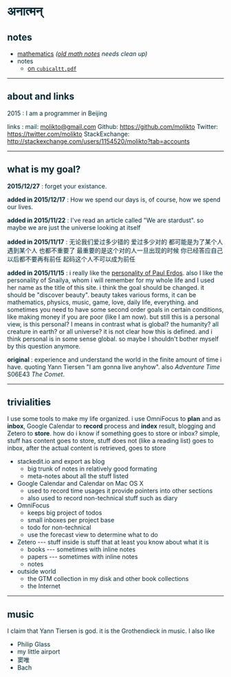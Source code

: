 

# <font color='#002b36'>अनात्मन्<font>


## notes


* [mathematics](mathematics/foundation.html) *([old math notes](mathematics.html) needs clean up)*
* notes
	* [on `cubicaltt.pdf`](notes/cubicaltt.html)

----

## about and links

2015
:   I am a programmer in Beijing

links
:   mail: [molikto@gmail.com](mailto:molikto@gmail.com)
    Github: https://github.com/molikto
    Twitter: https://twitter.com/molikto
    StackExchange: http://stackexchange.com/users/1154520/molikto?tab=accounts


----

## what is my goal?

**2015/12/27**
: forget your existance.

**added in 2015/12/17**
: How we spend our days is, of course, how we spend our lives.

**added in 2015/11/22**
: I've read an article called "We are stardust". so maybe we are just the universe looking at itself

**added in 2015/11/17**
: 无论我们爱过多少错的 爱过多少对的 都可能是为了某个人 遇到某个人 也都不重要了 最重要的是这个对的人一旦出现的时候 你已经答应自己 以后都不要再有前任 起码这个人不可以成为前任

**added in 2015/11/15**
: i really like the [personality of Paul Erdos](https://en.wikipedia.org/wiki/Paul_Erd%C5%91s#Personality). also I like the personality of Snailya, whom i will remember for my whole life and I used her name as the title of this site.
i think the goal should be changed. it should be "discover beauty". beauty takes various forms, it can be mathematics, physics, music, game, love, daily life, everything. and sometimes you need to have some second order goals in certain conditions, like making money if you are poor (like I am now). but still this is a personal view, is this personal? I means in contrast what is global? the humanity? all creature in earth? or all universe? it is not clear how this is defined. and i think personal is in some sense global. so maybe I shouldn't bother myself by this question anymore. 


**original**
: experience and understand the world in the finite amount of time i have. quoting Yann Tiersen "I am gonna live anyhow". also *Adventure Time* S06E43 *The Comet*.

-----	
## trivialities

I use some tools to make my life organized. i use OmniFocus to **plan** and as **inbox**, Google Calendar to **record** process and **index** result, blogging and Zetero to **store**. how do i know if something goes to store or inbox? simple, stuff has content goes to store, stuff does not (like a reading list) goes to inbox, after the actual content is retrieved, goes to store

* stackedit.io and export as blog
	* big trunk of notes in relatively good formating
	* meta-notes about all the stuff listed
* Google Calendar and Calendar on Mac OS X
    * used to record time usages it provide pointers into other sections
    * also used to record non-technical stuff such as diary
* OmniFocus
    * keeps big project of todos
    * small inboxes per project base
    * todo for non-technical
    * use the forecast view to determine what to do
* Zetero --- stuff inside is stuff that at least you know about what it is
    * books --- sometimes with inline notes
    * papers --- sometimes with inline notes
    * notes
* outside world
	* the GTM collection in my disk and other book collections
	* the Internet

----
## music

I claim that Yann Tiersen is god. it is the Grothendieck in music. I also like

* Philip Glass
* my little airport
* 窦唯
* Bach

